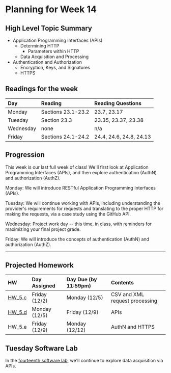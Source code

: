 # Planning for Week 14

## High Level Topic Summary

  - Application Programming Interfaces (APIs)
    - Determining HTTP
      - Parameters within HTTP
    - Data Acquisition and Processing
  - Authentication and Authorization
    - Encryption, Keys, and Signatures
    - HTTPS

## Readings for the week

Day        | Reading      | Reading Questions
:--------- |:-------------|:----------------------------------
Monday     | Sections 23.1-23.2 | 23.7, 23.17
Tuesday    | Section 23.3 | 23.35, 23.37, 23.38
Wednesday  | none   | n/a
Friday     | Sections 24.1-24.2 | 24.4, 24.6, 24.8, 24.13

## Progression

This week is our last full week of class!  We'll first look at Application Programming Interfaces (APIs), and then explore authentication (AuthN) and authorization (AuthZ).

Monday: We will introduce RESTful Application Programming Interfaces (APIs).

Tuesday: We will continue working with APIs, including understanding the provider's requirements for requests and translating to the proper HTTP for making the requests, via a case study using the GitHub API.

Wednesday: Project work day -- this time, in class, with reminders for maximizing your final project grade.

Friday: We will introduce the concepts of authentication (AuthN) and authorization (AuthZ).

---

## Projected Homework

HW | Day Assigned  | Day Due (by 11:59pm) | Contents
:--|:--------|:--------|:------------
[HW_5.c](../hw/HW_5.c/README.md) | Friday (12/2) | Monday (12/5) | CSV and XML request processing
[HW_5.d](../hw/HW_5.d/README.md) | Monday (12/5) | Friday (12/9) | APIs
HW_5.e | Friday (12/9) | Monday (12/12) | AuthN and HTTPS

## Tuesday Software Lab

In the [fourteenth software lab](../sw_lab/lab_14/README.md), we'll continue to explore data acquisition via APIs.